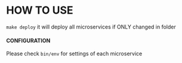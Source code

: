 # HOW TO USE

`make deploy` it will deploy all microservices if ONLY changed in folder


#### CONFIGURATION

Please check `bin/env` for settings of each microservice
